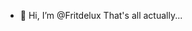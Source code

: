 - 👋 Hi, I’m @Fritdelux
That's all actually...

<!---
Fritdelux/Fritdelux is a ✨ special ✨ repository because its `README.md` (this file) appears on your GitHub profile.
You can click the Preview link to take a look at your changes.
--->
